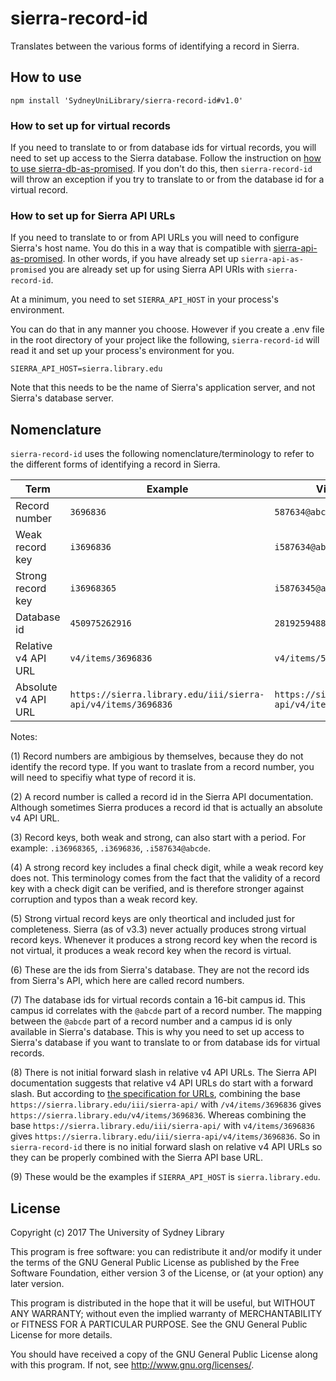 # sierra-record-id
Translates between the various forms of identifying a record in Sierra.




## How to use

```
npm install 'SydneyUniLibrary/sierra-record-id#v1.0'
```

### How to set up for virtual records

If you need to translate to or from database ids for virtual records, you will need to set up access to the Sierra database. Follow the instruction on [how to use sierra-db-as-promised](https://github.com/SydneyUniLibrary/sierra-db-as-promised#how-to-use). If you don't do this, then `sierra-record-id` will throw an exception if you try to translate to or from the database id for a virtual record.

### How to set up for Sierra API URLs

If you need to translate to or from API URLs you will need to configure Sierra's host name. You do this in a way that is compatible with [sierra-api-as-promised](https://github.com/SydneyUniLibrary/sierra-api-as-promised). In other words, if you have already set up `sierra-api-as-promised` you are already set up for using Sierra API URIs with `sierra-record-id`.

At a minimum, you need to set `SIERRA_API_HOST` in your process's environment.

You can do that in any manner you choose. However if you create a .env file in the root directory of your project like the following, `sierra-record-id` will read it and set up your process's environment for you.

```
SIERRA_API_HOST=sierra.library.edu
```

Note that this needs to be the name of Sierra's application server, and not Sierra's database server.




## Nomenclature

`sierra-record-id` uses the following nomenclature/terminology to refer to the different forms of identifying a record in Sierra.

Term                | Example            | Virtual record example  | Notes
--------------------|--------------------|-------------------------|-------------
Record number       | `3696836`          | `587634@abcde`          | (1) (2)
Weak record key     | `i3696836`         | `i587634@abcde`         | (3) (4)
Strong record key   | `i36968365`        | `i5876345@abcde`        | (3) (4) (5)
Database id         | `450975262916`     | `28192594886437`        | (6) (7)
Relative v4 API URL | `v4/items/3696836` | `v4/items/587634@abcde` | (8)
Absolute v4 API URL | `https://sierra.library.edu/iii/sierra-api/v4/items/3696836` | `https://sierra.library.edu/iii/sierra-api/v4/items/587634@abcde` | (8)

Notes:

(1) Record numbers are ambigious by themselves, because they do not identify the record type. If you want to traslate from a record number, you will need to specifiy what type of record it is.

(2) A record number is called a record id in the Sierra API documentation. Although sometimes Sierra produces a record id that is actually an absolute v4 API URL. 

(3) Record keys, both weak and strong, can also start with a period. For example: `.i36968365`, `.i3696836`, `.i587634@abcde`.

(4) A strong record key includes a final check digit, while a weak record key does not. This terminology comes from the fact that the validity of a record key with a check digit can be verified, and is therefore stronger against corruption and typos than a weak record key.

(5) Strong virtual record keys are only theortical and included just for completeness. Sierra (as of v3.3) never actually produces strong virtual record keys. Whenever it produces a strong record key when the record is not virtual, it produces a weak record key when the record is virtual.

(6) These are the ids from Sierra's database. They are not the record ids from Sierra's API, which here are called record numbers.

(7) The database ids for virtual records contain a 16-bit campus id. This campus id correlates with the `@abcde` part of a record number. The mapping between the `@abcde` part of a record number and a campus id is only available in Sierra's database. This is why you need to set up access to Sierra's database if you want to translate to or from database ids for virtual records.

(8) There is not initial forward slash in relative v4 API URLs. The Sierra API documentation suggests that relative v4 API URLs do start with a forward slash. But according to [the specification for URLs](https://tools.ietf.org/html/rfc3986), combining the base `https://sierra.library.edu/iii/sierra-api/` with `/v4/items/3696836` gives `https://sierra.library.edu/v4/items/3696836`. Whereas combining the base `https://sierra.library.edu/iii/sierra-api/` with `v4/items/3696836` gives `https://sierra.library.edu/iii/sierra-api/v4/items/3696836`. So in `sierra-record-id` there is no initial forward slash on relative v4 API URLs so they can be properly combined with the Sierra API base URL.

(9) These would be the examples if `SIERRA_API_HOST` is `sierra.library.edu`.




## License

Copyright (c) 2017  The University of Sydney Library

This program is free software: you can redistribute it and/or modify
it under the terms of the GNU General Public License as published by
the Free Software Foundation, either version 3 of the License, or
(at your option) any later version.

This program is distributed in the hope that it will be useful,
but WITHOUT ANY WARRANTY; without even the implied warranty of
MERCHANTABILITY or FITNESS FOR A PARTICULAR PURPOSE.  See the
GNU General Public License for more details.

You should have received a copy of the GNU General Public License
along with this program.  If not, see <http://www.gnu.org/licenses/>.
